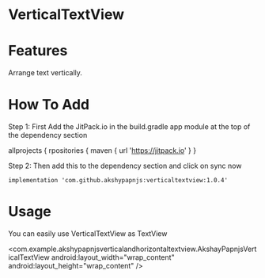 # VerticalTextView

# Features
Arrange text vertically.

# How To Add

Step 1: First Add the JitPack.io in the build.gradle app module at the top of the dependency section

allprojects {
     rpositories {
        maven {
        url 'https://jitpack.io' 
        }
    }
    
Step 2: Then add this to the dependency section and click on sync now

    implementation 'com.github.akshypapnjs:verticaltextview:1.0.4'

# Usage

You can easily use VerticalTextView as TextView

<com.example.akshypapnjsverticalandhorizontaltextview.AkshayPapnjsVerticalTextView
    android:layout_width="wrap_content"
    android:layout_height="wrap_content" />
